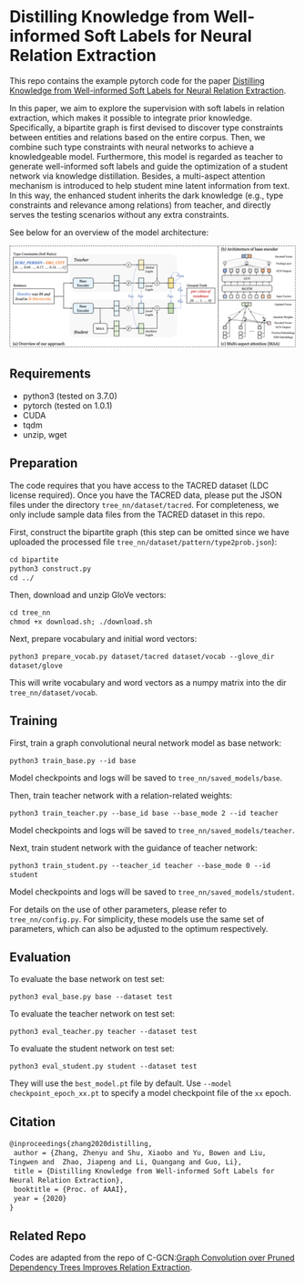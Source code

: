 Distilling Knowledge from Well-informed Soft Labels for Neural Relation Extraction
==========

This repo contains the example pytorch code for the paper [Distilling Knowledge from Well-informed Soft Labels for Neural Relation Extraction](files/AAAI-ZhangZ.7408.pdf). 

In this paper, we aim to explore the supervision with soft labels in relation extraction, which makes it possible to integrate prior knowledge. Specifically, a bipartite graph is first devised to discover type constraints between entities and relations based on the entire corpus. Then, we combine such type constraints with neural networks to achieve a knowledgeable model. Furthermore, this model is regarded as teacher to generate well-informed soft labels and guide the optimization of a student network via knowledge distillation. Besides, a multi-aspect attention mechanism is introduced to help student mine latent information from text. In this way, the enhanced student inherits the dark knowledge (e.g., type constraints and relevance among relations) from teacher, and directly serves the testing scenarios without any extra constraints. 

See below for an overview of the model architecture:

![Architecture](files/model.png "Architecture")

## Requirements

- python3 (tested on 3.7.0)
- pytorch (tested on 1.0.1)
- CUDA
- tqdm
- unzip, wget

## Preparation

The code requires that you have access to the TACRED dataset (LDC license required). Once you have the TACRED data, please put the JSON files under the directory `tree_nn/dataset/tacred`. For completeness, we only include sample data files from the TACRED dataset in this repo.

First, construct the bipartite graph (this step can be omitted since we have uploaded the processed file `tree_nn/dataset/pattern/type2prob.json`):

```
cd bipartite
python3 construct.py
cd ../
```

Then, download and unzip GloVe vectors:
```
cd tree_nn
chmod +x download.sh; ./download.sh
```

Next, prepare vocabulary and initial word vectors:
```
python3 prepare_vocab.py dataset/tacred dataset/vocab --glove_dir dataset/glove
```

This will write vocabulary and word vectors as a numpy matrix into the dir `tree_nn/dataset/vocab`.

## Training

First, train a graph convolutional neural network model as base network:
```
python3 train_base.py --id base 
```

Model checkpoints and logs will be saved to `tree_nn/saved_models/base`.


Then, train teacher network with a relation-related weights:
```
python3 train_teacher.py --base_id base --base_mode 2 --id teacher
```

Model checkpoints and logs will be saved to `tree_nn/saved_models/teacher`.

Next, train student network with the guidance of teacher network:
```
python3 train_student.py --teacher_id teacher --base_mode 0 --id student
```

Model checkpoints and logs will be saved to `tree_nn/saved_models/student`.

For details on the use of other parameters, please refer to `tree_nn/config.py`. For simplicity, these models use the same set of parameters, which can also be adjusted to the optimum respectively.

## Evaluation

To evaluate the base network on test set:
```
python3 eval_base.py base --dataset test
```

To evaluate the teacher network on test set:
```
python3 eval_teacher.py teacher --dataset test
```

To evaluate the student network on test set:
```
python3 eval_student.py student --dataset test
```

They will use the `best_model.pt` file by default. Use `--model checkpoint_epoch_xx.pt` to specify a model checkpoint file of the `xx` epoch.


## Citation

```
@inproceedings{zhang2020distilling,
 author = {Zhang, Zhenyu and Shu, Xiaobo and Yu, Bowen and Liu, Tingwen and  Zhao, Jiapeng and Li, Quangang and Guo, Li},
 title = {Distilling Knowledge from Well-informed Soft Labels for Neural Relation Extraction},
 booktitle = {Proc. of AAAI},
 year = {2020}
}
```

## Related Repo

Codes are adapted from the repo of C-GCN:[Graph Convolution over Pruned Dependency Trees Improves Relation Extraction](https://github.com/qipeng/gcn-over-pruned-trees).
